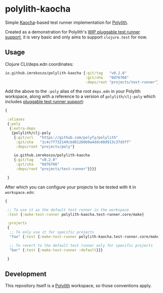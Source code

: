 # polylith-kaocha

Simple [Kaocha](https://github.com/lambdaisland/kaocha )-based test runner implementation
for [Polylith](https://github.com/polyfy/polylith/).

Created as a demonstration for
Polylith's [WIP pluggable test runner support](https://github.com/polyfy/polylith/pull/196), it is very basic and only
aims to support `clojure.test` for now.

## Usage

Clojure CLI/deps.edn coordinates:

```clojure
io.github.imrekoszo/polylith-kaocha {:git/tag   "v0.2.0"
                                     :git/sha   "0d76766"
                                     :deps/root "projects/test-runner"}
```

Add the above to the `:poly` alias of the root `deps.edn` in your Polylith workspace, along with a reference to a
version of `polylith/clj-poly` which
includes [pluggable test runner support](https://github.com/polyfy/polylith/pull/196):

```clojure
{

 :aliases
 {:poly
  {:extra-deps
   {polylith/clj-poly
    {:git/url   "https://github.com/polyfy/polylith"
     :git/sha   "1c4c7f732149cbd81260b9a4ddc08d913c37d3ff"
     :deps/root "projects/poly"}

    io.github.imrekoszo/polylith-kaocha
    {:git/tag   "v0.2.0"
     :git/sha   "0d76766"
     :deps/root "projects/test-runner"}}}}

 }
```

After which you can configure your projects to be tested with it in `workspace.edn`:

```clojure
{

 ;; To use it as the default test runner in the workspace
 :test {:make-test-runner polylith-kaocha.test-runner.core/make}

 :projects
 {
  ;; To only use it for specific projects
  "foo" {:test {:make-test-runner polylith-kaocha.test-runner.core/make}}

  ;; To revert to the default test runner only for specific projects
  "bar" {:test {:make-test-runner :default}}}

 }
```

## Development

This repository itself is a [Polylith](https://github.com/polyfy/polylith/) workspace, so those conventions apply.

